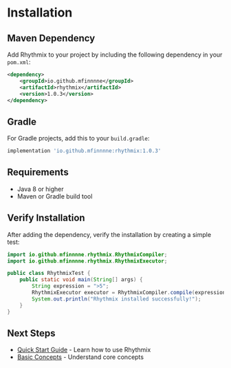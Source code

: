 # Installation

## Maven Dependency

Add Rhythmix to your project by including the following dependency in your `pom.xml`:

```xml
<dependency>
    <groupId>io.github.mfinnnne</groupId>
    <artifactId>rhythmix</artifactId>
    <version>1.0.3</version>
</dependency>
```

## Gradle

For Gradle projects, add this to your `build.gradle`:

```gradle
implementation 'io.github.mfinnnne:rhythmix:1.0.3'
```

## Requirements

- Java 8 or higher
- Maven or Gradle build tool

## Verify Installation

After adding the dependency, verify the installation by creating a simple test:

```java
import io.github.mfinnnne.rhythmix.RhythmixCompiler;
import io.github.mfinnnne.rhythmix.RhythmixExecutor;

public class RhythmixTest {
    public static void main(String[] args) {
        String expression = ">5";
        RhythmixExecutor executor = RhythmixCompiler.compile(expression);
        System.out.println("Rhythmix installed successfully!");
    }
}
```

## Next Steps

- [Quick Start Guide](./quick-start.md) - Learn how to use Rhythmix
- [Basic Concepts](./basic-concepts.md) - Understand core concepts


